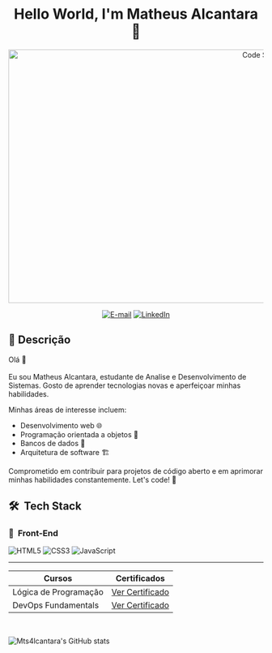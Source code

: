 <h1 align="center">
  Hello World, I'm Matheus Alcantara 👋
</h1>

<div align="center">
<img
  src="CodeSession.gif"
  alt="Code Session"
  width="1000"
  height="500" />
</div>

<div align="center">

[![E-mail](https://img.shields.io/badge/-Email-000?style=for-the-badge&logo=microsoft-outlook&logoColor=007BFF)](mailto:mthsalcantara1402@gmail.com)
[![LinkedIn](https://img.shields.io/badge/LinkedIn-0077B5?style=for-the-badge&logo=linkedin&logoColor=white)](https://www.linkedin.com/in/matheus-alcântara/)
</div>

## 🎯 Descrição
Olá 👋<br><br>
Eu sou Matheus Alcantara, estudante de Analise e Desenvolvimento de Sistemas. Gosto de aprender tecnologias novas e aperfeiçoar minhas habilidades.

Minhas áreas de interesse incluem:
- Desenvolvimento web 🌐
- Programação orientada a objetos 🧠
- Bancos de dados 💾
- Arquitetura de software 🏗️

Comprometido em contribuir para projetos de código aberto e em aprimorar minhas habilidades constantemente. Let's code! 🚀

## 🛠 &nbsp;Tech Stack

### 🎨 &nbsp;Front-End

![HTML5](https://img.shields.io/badge/HTML5-E34F26?style=for-the-badge&logo=html5&logoColor=white)
![CSS3](https://img.shields.io/badge/CSS3-1572B6?style=for-the-badge&logo=css3&logoColor=white)
![JavaScript](https://img.shields.io/badge/JavaScript-F7DF1E?style=for-the-badge&logo=javascript&logoColor=black)

-----
| Cursos | Certificados |
| ------ | ------------ |
| Lógica de Programação | [Ver Certificado](https://www.dio.me/certificate/11THNBIU/share)
| DevOps Fundamentals | [Ver Certificado](https://www.dio.me/certificate/IFEQZEPK/share)

<br>

![Mts4lcantara's GitHub stats](https://github-readme-stats.vercel.app/api?username=Mts4lcantara&show_icons=true&theme=dark)


